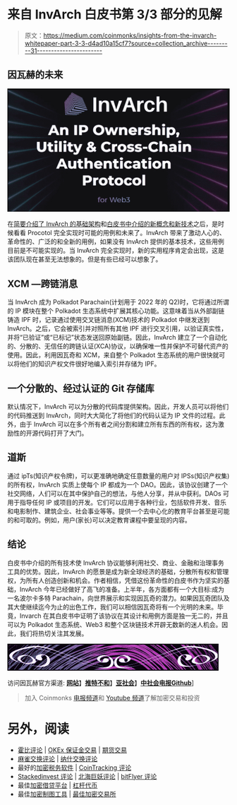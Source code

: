 # 来自 InvArch 白皮书第 3/3 部分的见解

> 原文：<https://medium.com/coinmonks/insights-from-the-invarch-whitepaper-part-3-3-d4ad10a15cf7?source=collection_archive---------31----------------------->

## 因瓦赫的未来

![](img/974f74870c7c5d3bab71e0a36cfef063.png)

在[简要介绍了 InvArch 的基础架构](/@Cap_0438/insights-from-the-invarch-whitepaper-part-1-3-4e05d333370a)和[白皮书中介绍的新概念和新技术](/@Cap_0438/insights-from-the-invarch-whitepaper-part-2-3-fb3d2cc51b94)之后，是时候看看 Procotol 完全实现时可能的用例和未来了。InvArch 带来了激动人心的、革命性的、广泛的和全新的用例，如果没有 InvArch 提供的基本技术，这些用例目前是不可能实现的。当 InvArch 完全实现时，新的实用程序肯定会出现，这是该团队现在甚至无法想象的。但是有些已经可以想象了。

## XCM —跨链消息

当 InvArch 成为 Polkadot Parachain(计划用于 2022 年的 Q2)时，它将通过所谓的 IP 模块在整个 Polkadot 生态系统中扩展其核心功能。这意味着当从外部副链铸造 IPF 时，记录通过使用交叉链消息(XCM)技术的 Polkadot 中继发送到 InvArch。之后，它会被索引并对照所有其他 IPF 进行交叉引用，以验证真实性，并将“已验证”或“已标记”状态发送回原始副链。因此，InvArch 建立了一个自动化的、分散的、无信任的跨链认证(XCA)协议，以确保唯一性并保护不可替代资产的使用。因此，利用因瓦奇和 XCM，来自整个 Polkadot 生态系统的用户很快就可以将他们的知识产权文件很好地编入索引并存储为 IPF。

## 一个分散的、经过认证的 Git 存储库

默认情况下，InvArch 可以为分散的代码库提供架构。因此，开发人员可以将他们的代码推送到 InvArch，同时大大简化了将他们的代码认证为 IP 文件的过程。此外，由于 InvArch 可以在多个所有者之间分割和建立所有东西的所有权，这为激励性的开源代码打开了大门。

## 道斯

通过 ipTs(知识产权令牌)，可以更准确地确定任意数量的用户对 IPSs(知识产权集)的所有权，InvArch 实质上使每个 IP 都成为一个 DAO。因此，该协议创建了一个社交网络，人们可以在其中保护自己的想法，与他人分享，并从中获利。DAOs 可用于指导任何 IP 或项目的开发。它们可以应用于各种行业，包括软件开发、音乐和电影制作、建筑企业、社会事业等等。提供一个去中心化的教育平台甚至是可能的和可取的。例如，用户(家长)可以决定教育课程中要呈现的内容。

## 结论

白皮书中介绍的所有技术使 InvArch 协议能够利用社交、商业、金融和治理事务工具的优势。因此，InvArch 的愿景是成为新全球经济的基础，分散所有权和管理权，为所有人创造创新和机会。作者相信，凭借这份革命性的白皮书作为坚实的基础，InvArch 今年已经做好了高飞的准备。上半年，各方面都有一个大目标:成为一名波尔卡多特 Parachain，向世界展示和实现因瓦奇的潜力。如果因瓦奇团队及其大使继续迄今为止的出色工作，我们可以相信因瓦奇将有一个光明的未来。毕竟，Invarch 在其白皮书中证明了该协议在其设计和用例方面是独一无二的，并且可以为 Polkadot 生态系统、Web3 和整个区块链技术开辟无数新的迷人机会。因此，我们将热切关注其发展。

![](img/27fcc2e3022e82e74d0368db67911daa.png)

访问因瓦赫官方渠道:
[**网站**](https://invarch.network/)】[**推特**](https://twitter.com/InvArchNetwork)[**不和**](https://discord.gg/J5Qwcb7tbN)】[**亚社会**](https://app.subsocial.network/5857)】[**中社会**](https://invarch.medium.com/)[**电报**](https://t.me/InvArch)[**Github**](https://github.com/Invarch)]

> 加入 Coinmonks [电报频道](https://t.me/coincodecap)和 [Youtube 频道](https://www.youtube.com/c/coinmonks/videos)了解加密交易和投资

# 另外，阅读

*   [霍比评论](https://coincodecap.com/huobi-review) | [OKEx 保证金交易](https://coincodecap.com/okex-margin-trading) | [期货交易](https://coincodecap.com/futures-trading)
*   [麻雀交换评论](https://coincodecap.com/sparrow-exchange-review) | [纳什交换评论](https://coincodecap.com/nash-exchange-review)
*   最好的[加密税务软件](/coinmonks/best-crypto-tax-tool-for-my-money-72d4b430816b) | [CoinTracking 评论](/coinmonks/cointracking-review-a-reliable-cryptocurrency-tax-software-5114e3eb5737)
*   [Stackedinvest 评论](https://coincodecap.com/stackedinvest-review) | [北海巨妖评论](/coinmonks/kraken-review-6165fc1056ac) | [bitFlyer 评论](https://coincodecap.com/bitflyer-review)
*   最佳[加密借贷平台](/coinmonks/top-5-crypto-lending-platforms-in-2020-that-you-need-to-know-a1b675cec3fa) | [杠杆代币](/coinmonks/leveraged-token-3f5257808b22)
*   最佳[加密制图工具](/coinmonks/what-are-the-best-charting-platforms-for-cryptocurrency-trading-85aade584d80) | [最佳加密交易所](/coinmonks/crypto-exchange-dd2f9d6f3769)